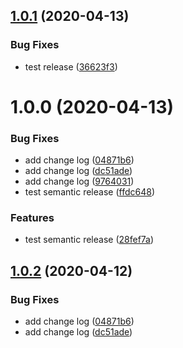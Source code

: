 ## [1.0.1](https://github.com/KikeMendez/cdk-github-action-kmzz/compare/v1.0.0...v1.0.1) (2020-04-13)


### Bug Fixes

* test release ([36623f3](https://github.com/KikeMendez/cdk-github-action-kmzz/commit/36623f35bfe39c9df407c999f7a3e7bdeae6ca22))

# 1.0.0 (2020-04-13)


### Bug Fixes

* add change log ([04871b6](https://github.com/KikeMendez/cdk-github-action-kmzz/commit/04871b66e832635356895534901bdf949437d3bc))
* add change log ([dc51ade](https://github.com/KikeMendez/cdk-github-action-kmzz/commit/dc51ade793fb2de90c67e7a807408254c0b8a33e))
* add change log ([9764031](https://github.com/KikeMendez/cdk-github-action-kmzz/commit/9764031612bddf89a978068341409ac314d4d46f))
* test semantic release ([ffdc648](https://github.com/KikeMendez/cdk-github-action-kmzz/commit/ffdc648e1908bb1b97e33af24a32c09531a023a0))


### Features

* test semantic release ([28fef7a](https://github.com/KikeMendez/cdk-github-action-kmzz/commit/28fef7a5b1cedc8fe83384b17fa37db319c19670))

## [1.0.2](https://github.com/KikeMendez/cdk-github-action-kmzz/compare/v1.0.1...v1.0.2) (2020-04-12)


### Bug Fixes

* add change log ([04871b6](https://github.com/KikeMendez/cdk-github-action-kmzz/commit/04871b66e832635356895534901bdf949437d3bc))
* add change log ([dc51ade](https://github.com/KikeMendez/cdk-github-action-kmzz/commit/dc51ade793fb2de90c67e7a807408254c0b8a33e))
